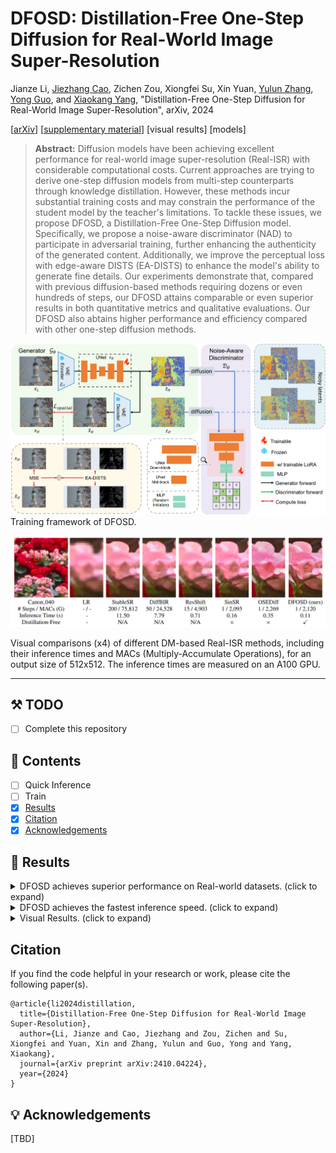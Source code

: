 # DFOSD: Distillation-Free One-Step Diffusion for Real-World Image Super-Resolution

Jianze Li, [Jiezhang Cao](https://www.jiezhangcao.com/), Zichen Zou, Xiongfei Su, Xin Yuan, [Yulun Zhang](http://yulunzhang.com/), [Yong Guo](https://www.guoyongcs.com/), and [Xiaokang Yang](https://scholar.google.com/citations?user=yDEavdMAAAAJ), "Distillation-Free One-Step Diffusion for Real-World Image Super-Resolution", arXiv, 2024

[[arXiv](https://arxiv.org/pdf/2410.04224)] [[supplementary material](https://github.com/JianzeLi-114/DFOSD)] [visual results] [models]



> **Abstract:** Diffusion models have been achieving excellent performance for real-world image super-resolution (Real-ISR) with considerable computational costs. Current approaches are trying to derive one-step diffusion models from multi-step counterparts through knowledge distillation. However, these methods incur substantial training costs and may constrain the performance of the student model by the teacher's limitations. To tackle these issues, we propose DFOSD, a Distillation-Free One-Step Diffusion model. Specifically, we propose a noise-aware discriminator (NAD) to participate in adversarial training, further enhancing the authenticity of the generated content. Additionally, we improve the perceptual loss with edge-aware DISTS (EA-DISTS) to enhance the model's ability to generate fine details. Our experiments demonstrate that, compared with previous diffusion-based methods requiring dozens or even hundreds of steps, our DFOSD attains comparable or even superior results in both quantitative metrics and qualitative evaluations. Our DFOSD also abtains higher performance and efficiency compared with other one-step diffusion methods.

![](figs/overview.png)
Training framework of DFOSD.

<p align="center">
  <img src="figs/compare.png">
</p>
Visual comparisons (x4) of different DM-based Real-ISR methods, including their inference times and MACs (Multiply-Accumulate Operations), for an output size of 512x512. The inference times are measured on an A100 GPU.

---

## ⚒️ TODO

* [ ] Complete this repository

## 🔗 Contents

- [ ] Quick Inference
- [ ] Train
- [x] [Results](#Results)
- [x] [Citation](#Citation)
- [x] [Acknowledgements](#Acknowledgements)

## 🔎 Results

<details>
<summary>DFOSD achieves superior performance on Real-world datasets. (click to expand)</summary>

- Quantitative no-reference (NR) metrics comparison with state-of-the-art DM-based methods for Real-ISR (&times;4). 
<p align="center">
  <img width="90%" src="figs/NR_DM_compare.png">
</p>

</details>

<details>
<summary>DFOSD achieves the fastest inference speed. (click to expand)</summary>

- Complexity comparison (&times;4) among different DM-based methods.
<p align="center">
  <img width="90%" src="figs/complexity.png">
</p>

</details>

<details>
<summary>Visual Results. (click to expand)</summary>

- Visual comparisons (&times;4) on Real-ISR task.
<p align="center">
  <img width="100%" src="figs/vsiual_results.png">
</p>

</details>

## Citation

If you find the code helpful in your research or work, please cite the following paper(s).
```
@article{li2024distillation,
  title={Distillation-Free One-Step Diffusion for Real-World Image Super-Resolution},
  author={Li, Jianze and Cao, Jiezhang and Zou, Zichen and Su, Xiongfei and Yuan, Xin and Zhang, Yulun and Guo, Yong and Yang, Xiaokang},
  journal={arXiv preprint arXiv:2410.04224},
  year={2024}
}
```

## 💡 Acknowledgements

[TBD]
